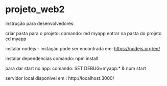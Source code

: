 # projeto_web2
Instrução para desenvolvedores:

criar pasta para o projeto:
     comando: md myapp
entrar na pasta do projeto
     cd myapp

instalar nodejs - instação pode ser encontrada em: https://nodejs.org/en/

instalar dependencias
     comando: npm install

   para dar start no app:
     comando: SET DEBUG=myapp:* & npm start

servidor local disponivel em : http://localhost:3000/ 
